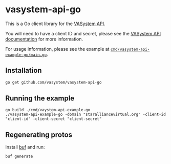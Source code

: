 # vasystem-api-go

This is a Go client library for the [VASystem API](https://docs.vasystem.dev).

You will need to have a client ID and secret, please see the [VASystem API documentation](https://docs.vasystem.dev)
for more information.

For usage information, please see the example at [`cmd/vasystem-api-example-go/main.go`](cmd/vasystem-api-example-go/main.go).

## Installation

```bash
go get github.com/vasystem/vasystem-api-go
```

## Running the example

```shell
go build ./cmd/vaystem-api-example-go
./vasystem-api-example-go -domain "staralliancevirtual.org" -client-id "client-id" -client-secret "client-secret"
```

## Regenerating protos

Install [buf](https://buf.build) and run:

```shell
buf generate
```
